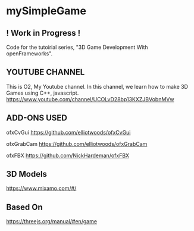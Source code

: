 # mySimpleGame

## ! Work in Progress ! ##

Code for the tutoirial series, "3D Game Development With openFrameworks".

## YOUTUBE CHANNEL ## 

This is O2, My Youtube channel. 
In this channel, we learn how to make 3D Games using C++, javascript. 
https://www.youtube.com/channel/UCOLvD28bp13KXZJBVobnMVw 





## ADD-ONS USED ##

ofxCvGui
https://github.com/elliotwoods/ofxCvGui 

ofxGrabCam
https://github.com/elliotwoods/ofxGrabCam

ofxFBX
https://github.com/NickHardeman/ofxFBX 

## 3D Models ##
https://www.mixamo.com/#/ 

## Based On ##
https://threejs.org/manual/#en/game 
